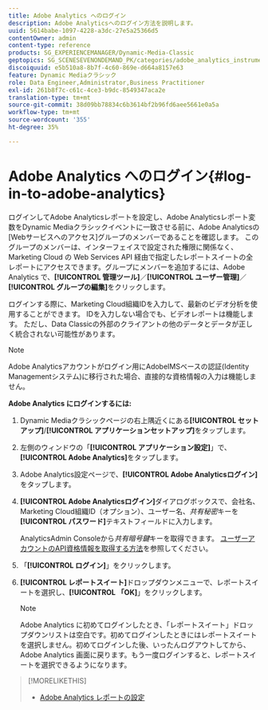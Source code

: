 ```yaml
---
title: Adobe Analytics へのログイン
description: Adobe Analyticsへのログイン方法を説明します。
uuid: 5614babe-1097-4228-a3dc-27e5a25366d5
contentOwner: admin
content-type: reference
products: SG_EXPERIENCEMANAGER/Dynamic-Media-Classic
geptopics: SG_SCENESEVENONDEMAND_PK/categories/adobe_analytics_instrumentation_kit
discoiquuid: e5b510a8-8b7f-4c60-869e-d664a8157e63
feature: Dynamic Mediaクラシック
role: Data Engineer,Administrator,Business Practitioner
exl-id: 261b8f7c-c61c-4ce3-b9dc-8549347aca2e
translation-type: tm+mt
source-git-commit: 38d09bb78834c6b3614bf2b96fd6aee5661e0a5a
workflow-type: tm+mt
source-wordcount: '355'
ht-degree: 35%

---
```


# Adobe Analytics へのログイン{#log-in-to-adobe-analytics}

ログインしてAdobe Analyticsレポートを設定し、Adobe Analyticsレポート変数をDynamic Mediaクラシックイベントに一致させる前に、Adobe Analyticsの[Webサービスへのアクセス]グループのメンバーであることを確認します。 このグループのメンバーは、インターフェイスで設定された権限に関係なく、Marketing Cloud の Web Services API 経由で指定したレポートスイートの全レポートにアクセスできます。グループにメンバーを追加するには、Adobe Analytics で、**[!UICONTROL 管理ツール]**／**[!UICONTROL ユーザー管理]**／**[!UICONTROL グループの編集]**&#x200B;をクリックします。

ログインする際に、Marketing Cloud組織IDを入力して、最新のビデオ分析を使用することができます。 IDを入力しない場合でも、ビデオレポートは機能します。 ただし、Data Classicの外部のクライアントの他のデータとデータが正しく統合されない可能性があります。

>[!NOTE]
>
>Adobe Analyticsアカウントがログイン用にAdobeIMSベースの認証(Identity Managementシステム)に移行された場合、直接的な資格情報の入力は機能しません。

**Adobe Analytics にログインするには:**

1. Dynamic Mediaクラシックページの右上隅近くにある&#x200B;**[!UICONTROL セットアップ]**/**[!UICONTROL アプリケーションセットアップ]**&#x200B;をタップします。
1. 左側のウィンドウの「**[!UICONTROL アプリケーション設定]**」で、**[!UICONTROL Adobe Analytics]**&#x200B;をタップします。
1. Adobe Analytics設定ページで、**[!UICONTROL Adobe Analyticsログイン]**&#x200B;をタップします。
1. **[!UICONTROL Adobe Analyticsログイン]**&#x200B;ダイアログボックスで、会社名、Marketing Cloud組織ID（オプション）、ユーザー名、*共有秘密*&#x200B;キーを&#x200B;**[!UICONTROL パスワード]**&#x200B;テキストフィールドに入力します。

   AnalyticsAdmin Consoleから&#x200B;*共有暗号鍵*&#x200B;キーを取得できます。 [ユーザーアカウントのAPI資格情報を取得する方法](https://github.com/AdobeDocs/analytics-2.0-apis/blob/master/create-oauth-client.md)を参照してください。

1. 「**[!UICONTROL ログイン]**」をクリックします。
1. **[!UICONTROL レポートスイート]**&#x200B;ドロップダウンメニューで、レポートスイートを選択し、**[!UICONTROL 「OK]**」をクリックします。

   >[!NOTE]
   >
   >Adobe Analytics に初めてログインしたとき、「レポートスイート」ドロップダウンリストは空白です。初めてログインしたときにはレポートスイートを選択しません。初めてログインした後、いったんログアウトしてから、Adobe Analytics 画面に戻ります。もう一度ログインすると、レポートスイートを選択できるようになります。

>[!MORELIKETHIS]
>
>* [Adobe Analytics レポートの設定](configuring-analytics-reports.md#configuring_adobe_analytics_reports)

